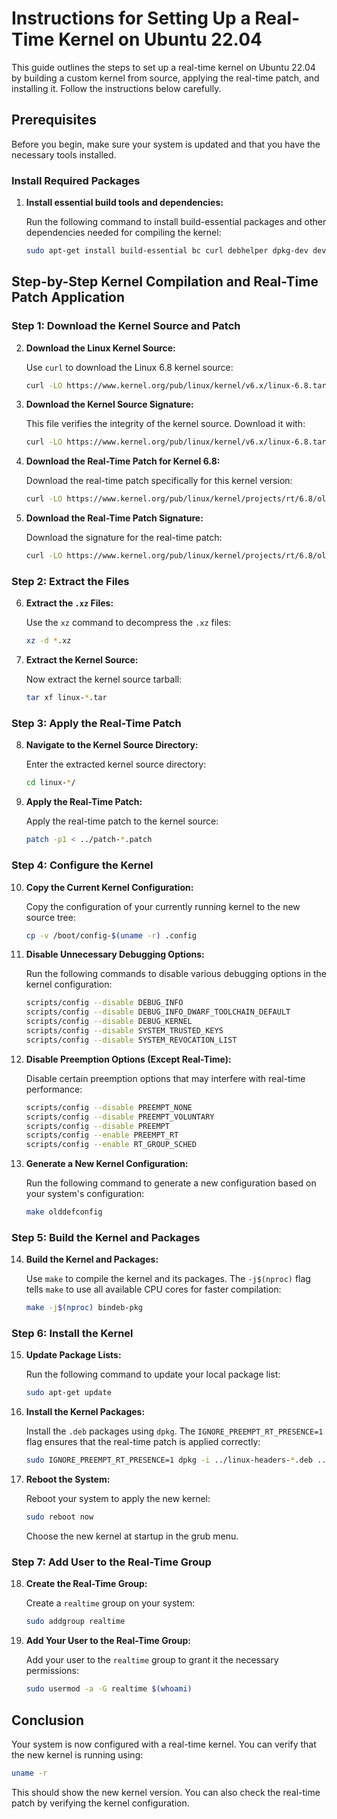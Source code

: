 # Instructions for Setting Up a Real-Time Kernel on Ubuntu 22.04

This guide outlines the steps to set up a real-time kernel on Ubuntu 22.04 by building a custom kernel from source, applying the real-time patch, and installing it. Follow the instructions below carefully.

## Prerequisites

Before you begin, make sure your system is updated and that you have the necessary tools installed.

### Install Required Packages

1. **Install essential build tools and dependencies:**

   Run the following command to install build-essential packages and other dependencies needed for compiling the kernel:
   
   ```bash
   sudo apt-get install build-essential bc curl debhelper dpkg-dev devscripts fakeroot libssl-dev libelf-dev bison flex cpio kmod rsync libncurses-dev
   ```

## Step-by-Step Kernel Compilation and Real-Time Patch Application

### Step 1: Download the Kernel Source and Patch

2. **Download the Linux Kernel Source:**
   
   Use `curl` to download the Linux 6.8 kernel source:
   
   ```bash
   curl -LO https://www.kernel.org/pub/linux/kernel/v6.x/linux-6.8.tar.xz
   ```

3. **Download the Kernel Source Signature:**
   
   This file verifies the integrity of the kernel source. Download it with:
   
   ```bash
   curl -LO https://www.kernel.org/pub/linux/kernel/v6.x/linux-6.8.tar.sign
   ```

4. **Download the Real-Time Patch for Kernel 6.8:**
   
   Download the real-time patch specifically for this kernel version:
   
   ```bash
   curl -LO https://www.kernel.org/pub/linux/kernel/projects/rt/6.8/older/patch-6.8-rt8.patch.xz
   ```

5. **Download the Real-Time Patch Signature:**
   
   Download the signature for the real-time patch:
   
   ```bash
   curl -LO https://www.kernel.org/pub/linux/kernel/projects/rt/6.8/older/patch-6.8-rt8.patch.sign
   ```

### Step 2: Extract the Files

6. **Extract the `.xz` Files:**
   
   Use the `xz` command to decompress the `.xz` files:
   
   ```bash
   xz -d *.xz
   ```

7. **Extract the Kernel Source:**
   
   Now extract the kernel source tarball:
   
   ```bash
   tar xf linux-*.tar
   ```

### Step 3: Apply the Real-Time Patch

8. **Navigate to the Kernel Source Directory:**
   
   Enter the extracted kernel source directory:
   
   ```bash
   cd linux-*/
   ```

9. **Apply the Real-Time Patch:**
   
   Apply the real-time patch to the kernel source:
   
   ```bash
   patch -p1 < ../patch-*.patch
   ```

### Step 4: Configure the Kernel

10. **Copy the Current Kernel Configuration:**
    
    Copy the configuration of your currently running kernel to the new source tree:
    
    ```bash
    cp -v /boot/config-$(uname -r) .config
    ```

11. **Disable Unnecessary Debugging Options:**

    Run the following commands to disable various debugging options in the kernel configuration:
    
    ```bash
    scripts/config --disable DEBUG_INFO
    scripts/config --disable DEBUG_INFO_DWARF_TOOLCHAIN_DEFAULT
    scripts/config --disable DEBUG_KERNEL
    scripts/config --disable SYSTEM_TRUSTED_KEYS
    scripts/config --disable SYSTEM_REVOCATION_LIST
    ```

12. **Disable Preemption Options (Except Real-Time):**

    Disable certain preemption options that may interfere with real-time performance:
    
    ```bash
    scripts/config --disable PREEMPT_NONE
    scripts/config --disable PREEMPT_VOLUNTARY
    scripts/config --disable PREEMPT
    scripts/config --enable PREEMPT_RT
    scripts/config --enable RT_GROUP_SCHED
    ```

13. **Generate a New Kernel Configuration:**

    Run the following command to generate a new configuration based on your system's configuration:
    
    ```bash
    make olddefconfig
    ```

### Step 5: Build the Kernel and Packages

14. **Build the Kernel and Packages:**
    
    Use `make` to compile the kernel and its packages. The `-j$(nproc)` flag tells `make` to use all available CPU cores for faster compilation:
    
    ```bash
    make -j$(nproc) bindeb-pkg
    ```

### Step 6: Install the Kernel

15. **Update Package Lists:**
    
    Run the following command to update your local package list:
    
    ```bash
    sudo apt-get update
    ```

16. **Install the Kernel Packages:**
    
    Install the `.deb` packages using `dpkg`. The `IGNORE_PREEMPT_RT_PRESENCE=1` flag ensures that the real-time patch is applied correctly:
    
    ```bash
    sudo IGNORE_PREEMPT_RT_PRESENCE=1 dpkg -i ../linux-headers-*.deb ../linux-image-*.deb
    ```

17. **Reboot the System:**
    
    Reboot your system to apply the new kernel:
    
    ```bash
    sudo reboot now
    ```
    
    Choose the new kernel at startup in the grub menu.

### Step 7: Add User to the Real-Time Group

18. **Create the Real-Time Group:**
    
    Create a `realtime` group on your system:
    
    ```bash
    sudo addgroup realtime
    ```

19. **Add Your User to the Real-Time Group:**
    
    Add your user to the `realtime` group to grant it the necessary permissions:
    
    ```bash
    sudo usermod -a -G realtime $(whoami)
    ```

## Conclusion

Your system is now configured with a real-time kernel. You can verify that the new kernel is running using:

```bash
uname -r
```

This should show the new kernel version. You can also check the real-time patch by verifying the kernel configuration.
